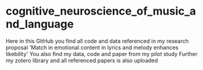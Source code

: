 # cognitive_neuroscience_of_music_and_language

Here in this GitHub you find all code and data referenced in my research proposal 'Match in emotional content in lyrics and melody enhances likebility'
You also find my data, code and paper from my pilot study
Further my zotero library and all referenced papers is also uploaded 
